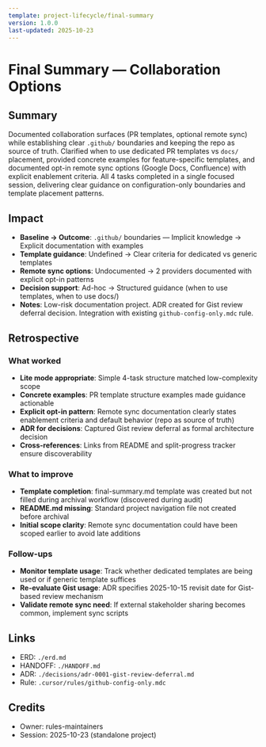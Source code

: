 ```yaml
---
template: project-lifecycle/final-summary
version: 1.0.0
last-updated: 2025-10-23
---
```


# Final Summary — Collaboration Options

## Summary

Documented collaboration surfaces (PR templates, optional remote sync) while establishing clear `.github/` boundaries and keeping the repo as source of truth. Clarified when to use dedicated PR templates vs `docs/` placement, provided concrete examples for feature-specific templates, and documented opt-in remote sync options (Google Docs, Confluence) with explicit enablement criteria. All 4 tasks completed in a single focused session, delivering clear guidance on configuration-only boundaries and template placement patterns.

## Impact

- **Baseline → Outcome**: `.github/` boundaries — Implicit knowledge → Explicit documentation with examples
- **Template guidance**: Undefined → Clear criteria for dedicated vs generic templates
- **Remote sync options**: Undocumented → 2 providers documented with explicit opt-in patterns
- **Decision support**: Ad-hoc → Structured guidance (when to use templates, when to use docs/)
- **Notes**: Low-risk documentation project. ADR created for Gist review deferral decision. Integration with existing `github-config-only.mdc` rule.

## Retrospective

### What worked

- **Lite mode appropriate**: Simple 4-task structure matched low-complexity scope
- **Concrete examples**: PR template structure examples made guidance actionable
- **Explicit opt-in pattern**: Remote sync documentation clearly states enablement criteria and default behavior (repo as source of truth)
- **ADR for decisions**: Captured Gist review deferral as formal architecture decision
- **Cross-references**: Links from README and split-progress tracker ensure discoverability

### What to improve

- **Template completion**: final-summary.md template was created but not filled during archival workflow (discovered during audit)
- **README.md missing**: Standard project navigation file not created before archival
- **Initial scope clarity**: Remote sync documentation could have been scoped earlier to avoid late additions

### Follow-ups

- **Monitor template usage**: Track whether dedicated templates are being used or if generic template suffices
- **Re-evaluate Gist usage**: ADR specifies 2025-10-15 revisit date for Gist-based review mechanism
- **Validate remote sync need**: If external stakeholder sharing becomes common, implement sync scripts

## Links

- ERD: `./erd.md`
- HANDOFF: `./HANDOFF.md`
- ADR: `./decisions/adr-0001-gist-review-deferral.md`
- Rule: `.cursor/rules/github-config-only.mdc`

## Credits

- Owner: rules-maintainers
- Session: 2025-10-23 (standalone project)
